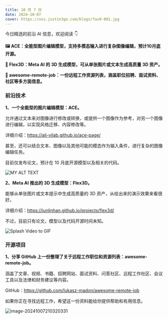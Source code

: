 ```yaml
---
title: 10 月 7 日
date: 2024-10-07
cover: https://oss.justin3go.com/blogs/fav0-001.jpg
---
```


今日精选的前沿 AI 信息，欢迎阅读 👇

**🖼️ ACE：全能型图片编辑模型，支持多模态输入进行复杂图像编辑，预计10月底开源。**

**🎨 Flex3D：Meta AI 的 3D 生成模型，可从单张图片或文本生成高质量 3D 资产。**

**💼 awesome-remote-job：一份远程工作资源列表，涵盖职位招聘、面试资料、社区等多方面信息。**



### 前沿技术

**1、一个全能型的图片编辑模型：ACE。**

允许通过文本来对图像进行修改或转换，或提供一个图像作为参考，对另一个图像进行编辑，以实现风格迁移、内容修改等。

详细介绍：https://ali-vilab.github.io/ace-page/

甚至，还可以结合文本、图像以及其他可能的模态作为输入条件，进行复杂的图像编辑任务。

目前仅发布论文，预计在 10 月底开源模型以及相关的代码。

![MY ALT TEXT](https://ali-vilab.github.io/ace-page/static/images/tasks.png)

**2、Meta AI 推出的 3D 生成模型：Flex3D。**

能够从单张图片或文本提示中生成高质量的 3D 资产，从给出来的演示效果来看很好。

详细介绍：https://junlinhan.github.io/projects/flex3d/

不过，目前只有论文，模型以及代码开源时间未知。

![Splash Video to GIF](https://cdn.jsdelivr.net/gh/freelander/oss@master/ai-daily/2024-10-07/Splash%20Video%20to%20GIF.gif)



### 开源项目

**1、分享 GitHub 上一份整理了关于远程工作职位和资源列表：awesome-remote-job。**

涵盖了文章、视频、书籍、招聘网站、面试资料、问答社区、远程工作社区、会议工具以及法律和财务建议等内容。

GitHub：https://github.com/lukasz-madon/awesome-remote-job

如果你正在寻找远程工作，希望这一份资料能给你提供帮助和有用信息。

![image-20241007210320331](https://cdn.jsdelivr.net/gh/freelander/oss@master/ai-daily/2024-10-07/image-20241007210320331.png)